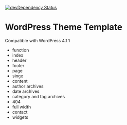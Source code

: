 [![devDependency Status](https://david-dm.org/marcobiedermann/wordpress-template/dev-status.svg)](https://david-dm.org/marcobiedermann/wordpress-template#info=devDependencies)

# WordPress Theme Template

Compatible with WordPress 4.1.1

* function
* index
* header
* footer
* page
* singe
* content
* author archives
* date archives
* category and tag archives
* 404
* full width
* contact
* widgets
